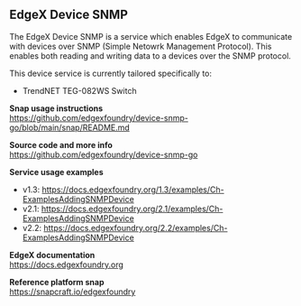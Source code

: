 EdgeX Device SNMP
---
The EdgeX Device SNMP is a service which enables EdgeX to communicate with
devices over SNMP (Simple Netowrk Management Protocol).
This enables both reading and writing data to a devices over the SNMP protocol.

This device service is currently tailored specifically to:
* TrendNET TEG-082WS Switch

**Snap usage instructions**  
https://github.com/edgexfoundry/device-snmp-go/blob/main/snap/README.md

**Source code and more info**  
https://github.com/edgexfoundry/device-snmp-go

**Service usage examples**  
* v1.3: https://docs.edgexfoundry.org/1.3/examples/Ch-ExamplesAddingSNMPDevice
* v2.1: https://docs.edgexfoundry.org/2.1/examples/Ch-ExamplesAddingSNMPDevice
* v2.2: https://docs.edgexfoundry.org/2.2/examples/Ch-ExamplesAddingSNMPDevice

**EdgeX documentation**  
https://docs.edgexfoundry.org

**Reference platform snap**  
https://snapcraft.io/edgexfoundry
